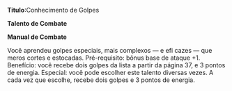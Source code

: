 **Titulo**:Conhecimento de Golpes

**Talento de Combate**

**Manual de Combate**

 Você aprendeu golpes especiais, mais complexos — e efi cazes — que meros cortes e estocadas. Pré-requisito: bônus base de ataque +1. Benefício: você recebe dois golpes da lista a partir da página 37, e 3 pontos de energia. Especial: você pode escolher este talento diversas vezes. A cada vez que escolhe, recebe dois golpes e 3 pontos de energia.